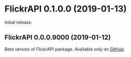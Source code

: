 # FlickrAPI 0.1.0.0 (2019-01-13)
Initial release.

## FlickrAPI 0.0.0.9000 (2019-01-12)
Beta version of FlickrAPI package. Available only on [GitHub](https://github.com/koki25ando/FlickrAPI).
